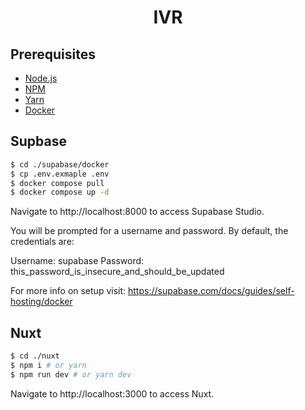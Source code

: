<h1 align="center">
  IVR

## Prerequisites

- [Node.js](https://nodejs.org/en/download/package-manager)
- [NPM](https://docs.npmjs.com/getting-started/installing-node)
- [Yarn](https://yarnpkg.com/en/docs/install)
- [Docker](https://www.docker.com/get-started/)

## Supbase 
```sh
$ cd ./supabase/docker
$ cp .env.exmaple .env
$ docker compose pull
$ docker compose up -d
```

Navigate to http://localhost:8000 to access Supabase Studio.

You will be prompted for a username and password. By default, the credentials are:

Username: supabase
Password: this_password_is_insecure_and_should_be_updated

For more info on setup visit: https://supabase.com/docs/guides/self-hosting/docker

## Nuxt 
```sh
$ cd ./nuxt
$ npm i # or yarn
$ npm run dev # or yarn dev
```

Navigate to http://localhost:3000 to access Nuxt.
